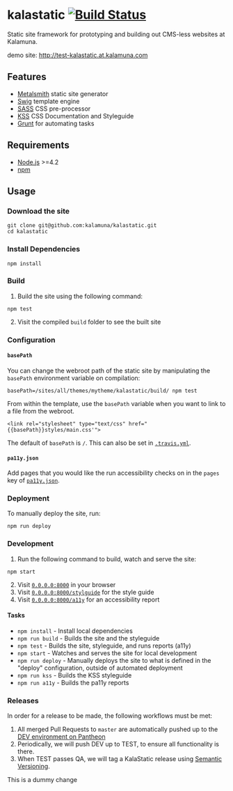 # kalastatic [![Build Status](https://travis-ci.org/kalamuna/kalastatic.svg?branch=master)](https://travis-ci.org/kalamuna/kalastatic)

Static site framework for prototyping and building out CMS-less websites at Kalamuna.

demo site: http://test-kalastatic.at.kalamuna.com

## Features

* [Metalsmith](http://www.metalsmith.io) static site generator
* [Swig](https://paularmstrong.github.io/swig/) template engine
* [SASS](http://sass-lang.com) CSS pre-processor
* [KSS](http://warpspire.com/kss/) CSS Documentation and Styleguide
* [Grunt](http://http://gruntjs.com/) for automating tasks


## Requirements

* [Node.js](http://nodejs.org/) >=4.2
* [npm](http://npmjs.org)


## Usage

### Download the site

    git clone git@github.com:kalamuna/kalastatic.git
    cd kalastatic


### Install Dependencies

    npm install


### Build

1. Build the site using the following command:

  ```
  npm test
  ```

2. Visit the compiled `build` folder to see the built site

### Configuration

#### `basePath`

You can change the webroot path of the static site by manipulating the `basePath` environment variable on compilation:

```
basePath=/sites/all/themes/mytheme/kalastatic/build/ npm test
```

From within the template, use the `basePath` variable when you want to link to a file from the webroot.

```
<link rel="stylesheet" type="text/css" href="{{basePath}}styles/main.css'">
```

The default of `basePath` is `/`. This can also be set in [`.travis.yml`](.travis.yml).

#### `pa11y.json`

Add pages that you would like the run accessibility checks on in the `pages` key of [`pa11y.json`](pa11y.json).

### Deployment

To manually deploy the site, run:
  ```
  npm run deploy
  ```

### Development

1. Run the following command to build, watch and serve the site:

  ```
  npm start
  ```

2. Visit [`0.0.0.0:8000`](http://0.0.0.0:8000) in your browser
3. Visit [`0.0.0.0:8000/stylguide`](http://0.0.0.0:8000/styleguide) for the style guide
4. Visit [`0.0.0.0:8000/a11y`](http://0.0.0.0:8000/a11y) for an accessibility report

#### Tasks

- `npm install` - Install local dependencies
- `npm run build` - Builds the site and the styleguide
- `npm test` - Builds the site, styleguide, and runs reports (a11y)
- `npm start` - Watches and serves the site for local development
- `npm run deploy` - Manually deploys the site to what is defined in the "deploy" configuration, outside of automated deployment
- `npm run kss` - Builds the KSS styleguide
- `npm run a11y` - Builds the pa11y reports

### Releases

In order for a release to be made, the following workflows must be met:

1. All merged Pull Requests to `master` are automatically pushed up to the [DEV environment on Pantheon](https://dashboard.pantheon.io/sites/99097056-c6bd-451e-a94b-fc8f7666fbe5#dev/code)
2. Periodically, we will push DEV up to TEST, to ensure all functionality is there.
3. When TEST passes QA, we will tag a KalaStatic release using [Semantic Versioning](http://semver.org/).


This is a dummy change